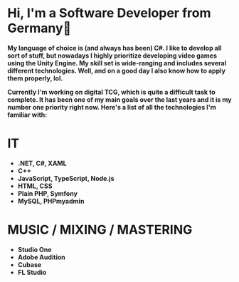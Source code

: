 # Hi, I'm a Software Developer from Germany👋<b>

My language of choice is (and always has been) C#. I like to develop all sort of stuff, but nowadays I highly prioritize developing video games using the Unity Engine. My skill set is wide-ranging and includes several different technologies. Well, and on a good day I also know how to apply them properly, lol.

Currently I'm working on digital TCG, which is quite a difficult task to complete. It has been one of my main goals over the last years and it is my number one priority right now.
Here's a list of all the technologies I'm familiar with:

# IT
- .NET, C#, XAML
- C++
- JavaScript, TypeScript, Node.js
- HTML, CSS
- Plain PHP, Symfony
- MySQL, PHPmyadmin

# MUSIC / MIXING / MASTERING
- Studio One
- Adobe Audition
- Cubase
- FL Studio

<!--
**mauricekoenig/mauricekoenig** is a ✨ _special_ ✨ repository because its `README.md` (this file) appears on your GitHub profile.

Here are some ideas to get you started:

- 🔭 I’m currently working on a TCG
- 🌱 I’m currently learning Linear Algebra & HLSL
- 👯 I’m looking to collaborate on ...
- 🤔 I’m looking for help with ...
- 💬 Ask me about ...
- 📫 How to reach me: ...
- 😄 Pronouns: ...
- ⚡ Fun fact: ...
-->
